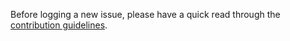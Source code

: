 Before logging a new issue, please have a quick read through the [contribution guidelines](https://github.com/alhardy/AppMetrics/blob/main/CONTRIBUTING.md).

